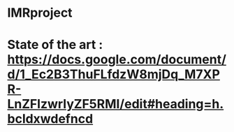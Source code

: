# IMRproject

# State of the art : https://docs.google.com/document/d/1_Ec2B3ThuFLfdzW8mjDq_M7XPR-LnZFlzwrIyZF5RMI/edit#heading=h.bcldxwdefncd
